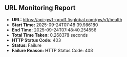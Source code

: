 ## URL Monitoring Report

- **URL:** https://api-gw1-prod1.fisglobal.com/gw/v1/health
- **Start Time:** 2025-09-24T07:48:39.986180
- **End Time:** 2025-09-24T07:48:40.254558
- **Total Time Taken:** 0.268378 seconds
- **HTTP Status Code:** 403
- **Status:** Failure
- **Failure Reason:** HTTP Status Code: 403
